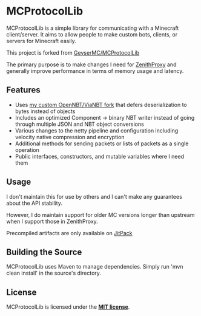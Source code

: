 # MCProtocolLib
MCProtocolLib is a simple library for communicating with a Minecraft client/server. It aims to allow people to make custom bots, clients, or servers for Minecraft easily.

This project is forked from [GeyserMC/MCProtocolLib](https://github.com/GeyserMC/MCProtocolLib)

The primary purpose is to make changes I need for [ZenithProxy](https://github.com/rfresh2/ZenithProxy/)
and generally improve performance in terms of memory usage and latency.

## Features

* Uses [my custom OpenNBT/ViaNBT fork](https://github.com/rfresh2/OpenNBT) that defers deserialization to bytes instead of objects
* Includes an optimized Component -> binary NBT writer instead of going through multiple JSON and NBT object conversions
* Various changes to the netty pipeline and configuration including velocity native compression and encryption
* Additional methods for sending packets or lists of packets as a single operation
* Public interfaces, constructors, and mutable variables where I need them

## Usage

I don't maintain this for use by others and I can't make any guarantees about the API stability.

However, I do maintain support for older MC versions longer than upstream when I support those in ZenithProxy.

Precompiled artifacts are only available on [JitPack](https://jitpack.io/#rfresh2/MCProtocolLib/)

## Building the Source
MCProtocolLib uses Maven to manage dependencies. Simply run 'mvn clean install' in the source's directory.

## License
MCProtocolLib is licensed under the **[MIT license](http://www.opensource.org/licenses/mit-license.html)**.

